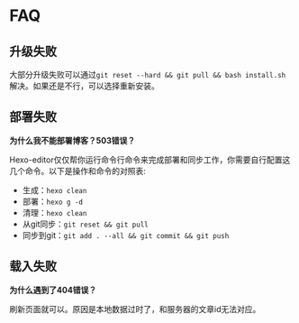 # FAQ

## 升级失败

大部分升级失败可以通过`git reset --hard && git pull && bash install.sh`解决。如果还是不行，可以选择重新安装。

## 部署失败

**为什么我不能部署博客？503错误？**

Hexo-editor仅仅帮你运行命令行命令来完成部署和同步工作，你需要自行配置这几个命令。以下是操作和命令的对照表:

- 生成：`hexo clean`
- 部署：`hexo g -d`
- 清理：`hexo clean`
- 从git同步：`git reset && git pull`
- 同步到git：`git add . --all && git commit && git push`

## 载入失败

**为什么遇到了404错误？**

刷新页面就可以。原因是本地数据过时了，和服务器的文章id无法对应。

